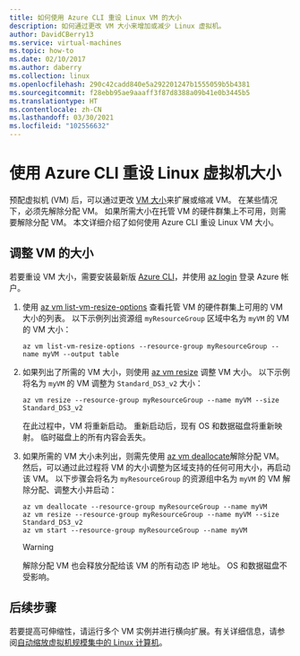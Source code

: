 ```yaml
---
title: 如何使用 Azure CLI 重设 Linux VM 的大小
description: 如何通过更改 VM 大小来增加或减少 Linux 虚拟机。
author: DavidCBerry13
ms.service: virtual-machines
ms.topic: how-to
ms.date: 02/10/2017
ms.author: daberry
ms.collection: linux
ms.openlocfilehash: 290c42cadd840e5a292201247b1555059b5b4381
ms.sourcegitcommit: f28ebb95ae9aaaff3f87d8388a09b41e0b3445b5
ms.translationtype: HT
ms.contentlocale: zh-CN
ms.lasthandoff: 03/30/2021
ms.locfileid: "102556632"
---
```

# <a name="resize-a-linux-virtual-machine-using-azure-cli"></a>使用 Azure CLI 重设 Linux 虚拟机大小 

预配虚拟机 (VM) 后，可以通过更改 [VM 大小][vm-sizes]来扩展或缩减 VM。 在某些情况下，必须先解除分配 VM。 如果所需大小在托管 VM 的硬件群集上不可用，则需要解除分配 VM。 本文详细介绍了如何使用 Azure CLI 重设 Linux VM 大小。 

## <a name="resize-a-vm"></a>调整 VM 的大小
若要重设 VM 大小，需要安装最新版 [Azure CLI](/cli/azure/install-az-cli2)，并使用 [az login](/cli/azure/reference-index) 登录 Azure 帐户。

1. 使用 [az vm list-vm-resize-options](/cli/azure/vm) 查看托管 VM 的硬件群集上可用的 VM 大小的列表。 以下示例列出资源组 `myResourceGroup` 区域中名为 `myVM` 的 VM 的 VM 大小：
   
    ```azurecli
    az vm list-vm-resize-options --resource-group myResourceGroup --name myVM --output table
    ```

2. 如果列出了所需的 VM 大小，则使用 [az vm resize](/cli/azure/vm) 调整 VM 大小。 以下示例将名为 `myVM` 的 VM 调整为 `Standard_DS3_v2` 大小：
   
    ```azurecli
    az vm resize --resource-group myResourceGroup --name myVM --size Standard_DS3_v2
    ```
   
    在此过程中，VM 将重新启动。 重新启动后，现有 OS 和数据磁盘将重新映射。 临时磁盘上的所有内容会丢失。

3. 如果所需的 VM 大小未列出，则需先使用 [az vm deallocate](/cli/azure/vm)解除分配 VM。 然后，可以通过此过程将 VM 的大小调整为区域支持的任何可用大小，再启动该 VM。 以下步骤会将名为 `myResourceGroup` 的资源组中名为 `myVM` 的 VM 解除分配、调整大小并启动：
   
    ```azurecli
    az vm deallocate --resource-group myResourceGroup --name myVM
    az vm resize --resource-group myResourceGroup --name myVM --size Standard_DS3_v2
    az vm start --resource-group myResourceGroup --name myVM
    ```
   
   > [!WARNING]
   > 解除分配 VM 也会释放分配给该 VM 的所有动态 IP 地址。 OS 和数据磁盘不受影响。

## <a name="next-steps"></a>后续步骤
若要提高可伸缩性，请运行多个 VM 实例并进行横向扩展。有关详细信息，请参阅[自动缩放虚拟机规模集中的 Linux 计算机][scale-set]。 

<!-- links -->
[boot-diagnostics]: https://azure.microsoft.com/blog/boot-diagnostics-for-virtual-machines-v2/
[scale-set]: ../../virtual-machine-scale-sets/tutorial-autoscale-cli.md 
[vm-sizes]:sizes.md
